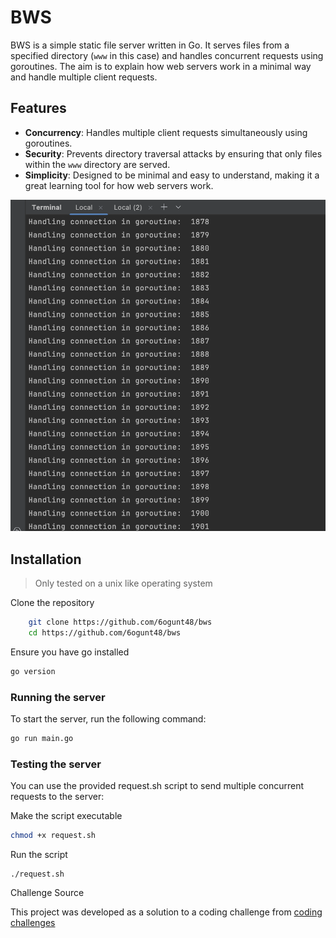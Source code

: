 # BWS

BWS is a simple static file server written in Go. It serves files from a specified directory (`www` in this case) and handles concurrent requests using goroutines. The aim is to explain how web servers work in a minimal way and handle multiple client requests.

## Features

- **Concurrency**: Handles multiple client requests simultaneously using goroutines.
- **Security**: Prevents directory traversal attacks by ensuring that only files within the `www` directory are served.
- **Simplicity**: Designed to be minimal and easy to understand, making it a great learning tool for how web servers work.


![Concurrency in action](./assets/goroutineid.png)

## Installation
> Only tested on a unix like operating system

Clone the repository
```sh
    git clone https://github.com/6ogunt48/bws 
    cd https://github.com/6ogunt48/bws 
   ```

Ensure you have go installed
```sh
go version
```

### Running the server
To start the server, run the following command:
```sh
go run main.go
```

### Testing the server

You can use the provided request.sh script to send multiple concurrent requests to the server:

Make the script executable
```sh
chmod +x request.sh
```

Run the script
```shell
./request.sh
```
Challenge Source

This project was developed as a solution to a coding challenge from  [coding challenges](https://codingchallenges.fyi)